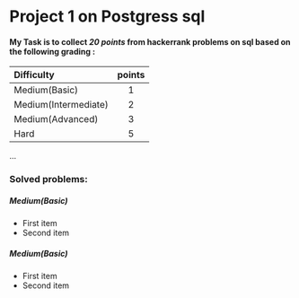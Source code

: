 # Project 1 on Postgress sql

#### My Task is to collect ***20 points*** from hackerrank problems on sql based on the following grading :

| Difficulty             | points | 
| :---                   | :----: |       
| Medium(Basic)          | 1      | 
| Medium(Intermediate)   | 2      | 
| Medium(Advanced)       | 3      | 
| Hard                   | 5      | 
...
### Solved problems:
##### Medium(Basic)
* First item
* Second item

##### Medium(Basic)
* First item
* Second item


